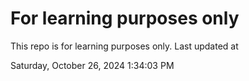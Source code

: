 # For learning purposes only
This repo is for learning purposes only.
Last updated at

Saturday, October 26, 2024 1:34:03 PM

